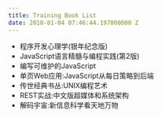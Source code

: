 ```yaml
---
title: Training Book List
date: 2018-01-04 07:46:44.197000000 Z
---
```


- 程序开发心理学(银年纪念版)
- JavaScript语言精髓与编程实践(第2版)
- 编写可维护的JavaScript
- 单页Web应用:JavaScript从每日策略到后端
- 传世经典书丛:UNIX编程艺术
- REST实战:中文版超媒体和系统架构
- 解码宇宙:新信息科学看天地万物